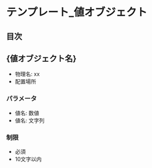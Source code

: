 # テンプレート_値オブジェクト
## 目次

## {値オブジェクト名}
- 物理名: xx
- 配置場所

### パラメータ
- 値名: 数値
- 値名: 文字列

### 制限
- 必須
- 10文字以内
